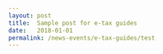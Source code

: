 ```yaml
---
layout: post
title:  Sample post for e-tax guides
date:   2018-01-01
permalink: /news-events/e-tax-guides/test
---
```

